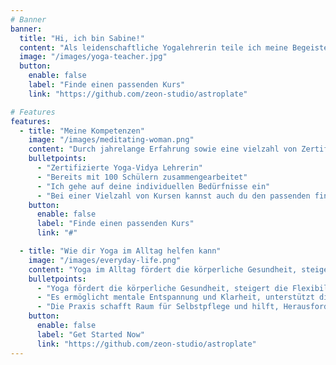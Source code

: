 ```yaml
---
# Banner
banner:
  title: "Hi, ich bin Sabine!"
  content: "Als leidenschaftliche Yogalehrerin teile ich meine Begeisterung für Yoga und begleite dich auf deinem Weg zu mehr innerer Ruhe und körperlichem Wohlbefinden."
  image: "/images/yoga-teacher.jpg"
  button:
    enable: false
    label: "Finde einen passenden Kurs"
    link: "https://github.com/zeon-studio/astroplate"

# Features
features:
  - title: "Meine Kompetenzen"
    image: "/images/meditating-woman.png"
    content: "Durch jahrelange Erfahrung sowie eine vielzahl von Zertifizierungen hoffe ich auch dir helfen zu können."
    bulletpoints:
      - "Zertifizierte Yoga-Vidya Lehrerin"
      - "Bereits mit 100 Schülern zusammengearbeitet"
      - "Ich gehe auf deine individuellen Bedürfnisse ein"
      - "Bei einer Vielzahl von Kursen kannst auch du den passenden finden."
    button:
      enable: false
      label: "Finde einen passenden Kurs"
      link: "#"

  - title: "Wie dir Yoga im Alltag helfen kann"
    image: "/images/everyday-life.png"
    content: "Yoga im Alltag fördert die körperliche Gesundheit, steigert Flexibilität, reduziert Stress und fördert Achtsamkeit, um Herausforderungen gelassen zu meistern."
    bulletpoints:
      - "Yoga fördert die körperliche Gesundheit, steigert die Flexibilität und reduziert Stress."
      - "Es ermöglicht mentale Entspannung und Klarheit, unterstützt die Achtsamkeit im Alltag."
      - "Die Praxis schafft Raum für Selbstpflege und hilft, Herausforderungen mit Ruhe und Gelassenheit zu bewältigen."
    button:
      enable: false
      label: "Get Started Now"
      link: "https://github.com/zeon-studio/astroplate"
---
```


